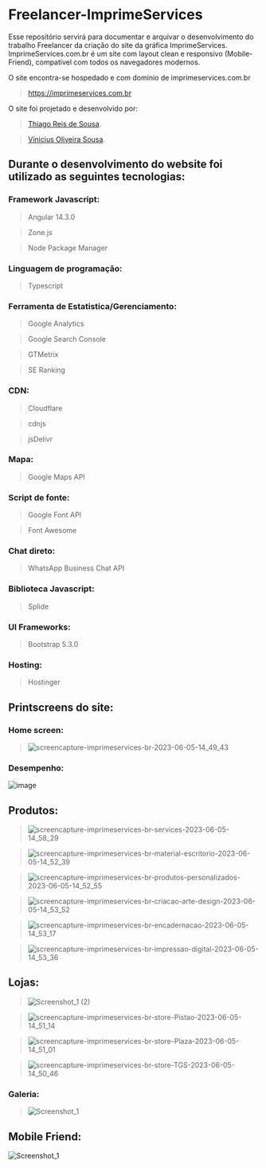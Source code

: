 # Freelancer-ImprimeServices
Esse repositório servirá para documentar e arquivar o desenvolvimento do trabalho Freelancer da criação do site da gráfica ImprimeServices.
ImprimeServices.com.br é um site com layout clean e responsivo (Mobile-Friend), compativel com todos os navegadores modernos.

O site encontra-se hospedado e com domínio de imprimeservices.com.br
> https://imprimeservices.com.br

O site foi projetado e desenvolvido por:
> [Thiago Reis de Sousa](https://project-my-personal-landing-page-q4dp.vercel.app).
 
> [Vinicius Oliveira Sousa](https://github.com/TheeCronos).


## Durante o desenvolvimento do website foi utilizado as seguintes tecnologias:
###  Framework Javascript:
> Angular 14.3.0

> Zone.js

> Node Package Manager
### Linguagem de programação:
> Typescript
###  Ferramenta de Estatistica/Gerenciamento:
> Google Analytics

> Google Search Console

> GTMetrix

> SE Ranking
### CDN:
> Cloudflare

> cdnjs

> jsDelivr
### Mapa:
> Google Maps API
### Script de fonte:
> Google Font API

> Font Awesome
### Chat direto:
> WhatsApp Business Chat API
### Biblioteca Javascript:
> Splide
### UI Frameworks:
> Bootstrap 5.3.0
### Hosting:
> Hostinger

## Printscreens do site:

### Home screen:
> ![screencapture-imprimeservices-br-2023-06-05-14_49_43](https://github.com/Thiagoreis9/Freelancer-ImprimeServices/assets/61464525/8299fdd1-6e30-47dd-aecf-7d489f423bc7)

### Desempenho:
![image](https://github.com/TheeCronos/Freelancer-ImprimeServices/assets/86898523/c5a3970a-99be-4d90-a6d2-61427a3a5ad4)

## Produtos:
> ![screencapture-imprimeservices-br-services-2023-06-05-14_58_29](https://github.com/Thiagoreis9/Freelancer-ImprimeServices/assets/61464525/9e67fc00-a35f-4efa-8ce2-b014a028d8e0)

> ![screencapture-imprimeservices-br-material-escritorio-2023-06-05-14_52_39](https://github.com/Thiagoreis9/Freelancer-ImprimeServices/assets/61464525/1ac02f99-8d9c-454b-8c61-008994fc7304)

> ![screencapture-imprimeservices-br-produtos-personalizados-2023-06-05-14_52_55](https://github.com/Thiagoreis9/Freelancer-ImprimeServices/assets/61464525/86e47f4d-51e3-4de2-b674-7e4cafdea42e)

> ![screencapture-imprimeservices-br-criacao-arte-design-2023-06-05-14_53_52](https://github.com/Thiagoreis9/Freelancer-ImprimeServices/assets/61464525/b0d91ba4-019b-47b8-9b71-bd2d4c997e05)

> ![screencapture-imprimeservices-br-encadernacao-2023-06-05-14_53_17](https://github.com/Thiagoreis9/Freelancer-ImprimeServices/assets/61464525/c7ea4509-d710-4ab5-a763-bff642750f34)

> ![screencapture-imprimeservices-br-impressao-digital-2023-06-05-14_53_36](https://github.com/Thiagoreis9/Freelancer-ImprimeServices/assets/61464525/a3ff0829-ef5f-4946-80af-fe33681fbe68)

## Lojas:
> ![Screenshot_1 (2)](https://github.com/Thiagoreis9/Freelancer-ImprimeServices/assets/61464525/fcb2ef1c-0965-4bbd-9cdd-699aae99c0cd)

> ![screencapture-imprimeservices-br-store-Pistao-2023-06-05-14_51_14](https://github.com/Thiagoreis9/Freelancer-ImprimeServices/assets/61464525/f4eb027f-b3ef-4e5a-a416-e243d1c832de)

> ![screencapture-imprimeservices-br-store-Plaza-2023-06-05-14_51_01](https://github.com/Thiagoreis9/Freelancer-ImprimeServices/assets/61464525/1d8ee070-9f8b-4ba8-a810-f20984550c9f)

> ![screencapture-imprimeservices-br-store-TGS-2023-06-05-14_50_46](https://github.com/Thiagoreis9/Freelancer-ImprimeServices/assets/61464525/c3694768-5e99-4a91-ad8e-68e351081a95)

### Galeria:
> ![Screenshot_1](https://github.com/Thiagoreis9/Freelancer-ImprimeServices/assets/61464525/df12cba5-36c8-47e2-9756-f3d904e30849)

## Mobile Friend:
![Screenshot_1](https://github.com/Thiagoreis9/Freelancer-ImprimeServices/assets/61464525/5d089a14-a496-4ec1-aa3f-13f47f577012)
